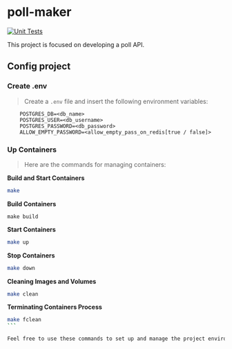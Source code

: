 # poll-maker
[![Unit Tests](https://github.com/ThreeDP/poll-maker/actions/workflows/makefile.yml/badge.svg)](https://github.com/ThreeDP/poll-maker/actions/workflows/makefile.yml)

This project is focused on developing a poll API.

## Config project

### Create .env
> Create a `.env` file and insert the following environment variables:

```env
    POSTGRES_DB=<db_name>
    POSTGRES_USER=<db_username>
    POSTGRES_PASSWORD=<db_password>
    ALLOW_EMPTY_PASSWORD=<allow_empty_pass_on_redis[true / false]>
```

### Up Containers
> Here are the commands for managing containers:

**Build and Start Containers**
```sh
make
```

**Build Containers**
```
make build
```

**Start Containers**
```sh
make up
```

**Stop Containers**
```sh
make down
```

**Cleaning Images and Volumes**
```sh
make clean
```

**Terminating Containers Process**
````sh
make fclean
```

Feel free to use these commands to set up and manage the project environment easily.
